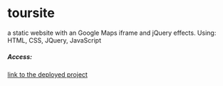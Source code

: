 # toursite
a static website with an Google Maps iframe and jQuery effects. Using: HTML, CSS, JQuery, JavaScript
##### Access:
[link to the deployed project](https://adriannajuchacz.github.io/toursite/)
